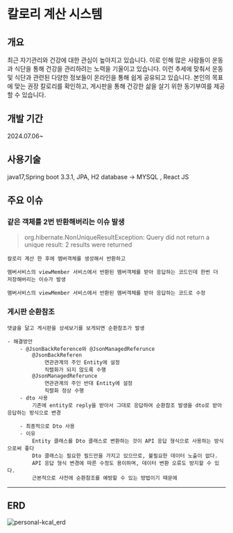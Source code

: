 # 칼로리 계산 시스템

## 개요

최근 자기관리와 건강에 대한 관심이 높아지고 있습니다. 이로 인해 많은 사람들이 운동과 식단을 통해 건강을 관리하려는 노력을 기울이고 있습니다. 이런 추세에 맞춰서 운동 및 식단과 관련된 다양한 정보들이 온라인을 통해 쉽게 공유되고 있습니다. 본인의 목표에 맞는 권장 칼로리를 확인하고, 게시판을 통해 건강한 삶을 살기 위한 동기부여를 제공할 수 있습니다.

## 개발 기간
2024.07.06~

## 사용기술
java17,Spring boot 3.3.1, JPA, H2 database -> MYSQL , React JS

## 주요 이슈

### 같은 객체를 2번 반환해버리는 이슈 발생
> org.hibernate.NonUniqueResultException: Query did not return a unique result: 2 results were returned

    칼로리 계산 한 후에 멤버객체를 생성해서 반환하고
    
    멤버서비스의 viewMember 서비스에서 반환된 멤버객체를 받아 응답하는 코드인데 한번 더 저장해버리는 이슈가 발생
   
    멤버서비스의 viewMember 서비스에서 반환된 멤버객체를 받아 응답하는 코드로 수정

### 게시판 순환참조
    댓글을 달고 게시판을 상세보기를 보게되면 순환참조가 발생

    - 해결방안
        - @JsonBackReference와 @JsonManagedReferunce
            @JsonBackReferen
                연관관계의 주인 Entity에 설정
                직렬화가 되지 않도록 수행
            @JsonManagedReferunce
                연관관계의 주인 반대 Entity에 설정
                직렬화 정상 수행
        - dto 사용
            기존에 entity로 reply을 받아서 그대로 응답하여 순환참조 발생을 dto로 받아 응답하는 방식으로 변경
            
        - 최종적으로 Dto 사용
        - 이유
            Entity 클래스를 Dto 클래스로 변환하는 것이 API 응답 형식으로 사용하는 방식으로써 좋다
            Dto 클래스는 필요한 필드만을 가지고 있으므로, 불필요한 데이터 노출이 없다.
            API 응답 형식 변경에 따른 수정도 용이하며, 데이터 변환 오류도 방지할 수 있다.
            근본적으로 사전에 순환참조를 예방할 수 있는 방법이기 때문에
<hr>

## ERD

![personal-kcal_erd](https://github.com/user-attachments/assets/32abc0d9-f94c-4391-8c45-f80c39dda321)


